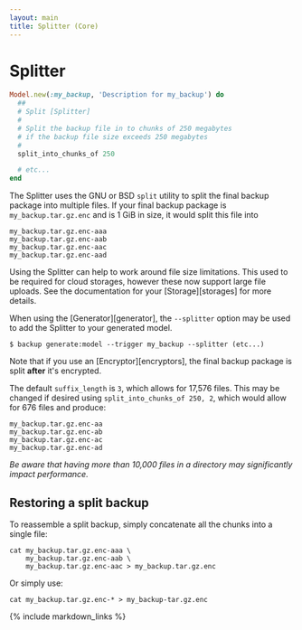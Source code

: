 ```yaml
---
layout: main
title: Splitter (Core)
---
```


Splitter
========

``` rb
Model.new(:my_backup, 'Description for my_backup') do
  ##
  # Split [Splitter]
  #
  # Split the backup file in to chunks of 250 megabytes
  # if the backup file size exceeds 250 megabytes
  #
  split_into_chunks_of 250

  # etc...
end
```

The Splitter uses the GNU or BSD `split` utility to split the final backup package into multiple files.
If your final backup package is `my_backup.tar.gz.enc` and is 1 GiB in size, it would split this file into

    my_backup.tar.gz.enc-aaa
    my_backup.tar.gz.enc-aab
    my_backup.tar.gz.enc-aac
    my_backup.tar.gz.enc-aad

Using the Splitter can help to work around file size limitations. This used to be required for cloud storages,
however these now support large file uploads. See the documentation for your [Storage][storages] for more details.

When using the [Generator][generator], the `--splitter` option may be used to add the Splitter to your generated model.

    $ backup generate:model --trigger my_backup --splitter (etc...)

Note that if you use an [Encryptor][encryptors], the final backup package is split **after** it's encrypted.

The default `suffix_length` is `3`, which allows for 17,576 files. This may be changed if desired using
`split_into_chunks_of 250, 2`, which would allow for 676 files and produce:

    my_backup.tar.gz.enc-aa
    my_backup.tar.gz.enc-ab
    my_backup.tar.gz.enc-ac
    my_backup.tar.gz.enc-ad

_Be aware that having more than 10,000 files in a directory may significantly impact performance._


Restoring a split backup
------------------------

To reassemble a split backup, simply concatenate all the chunks into a single file:

    cat my_backup.tar.gz.enc-aaa \
        my_backup.tar.gz.enc-aab \
        my_backup.tar.gz.enc-aac > my_backup.tar.gz.enc

Or simply use:

    cat my_backup.tar.gz.enc-* > my_backup-tar.gz.enc


{% include markdown_links %}
